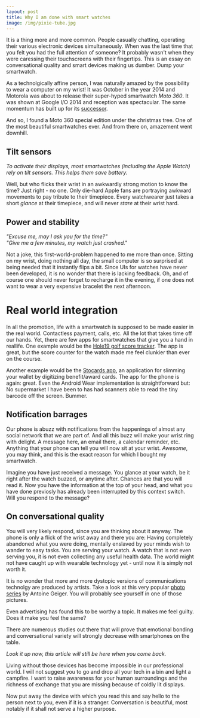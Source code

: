 ```yaml
---
layout: post
title: Why I am done with smart watches
image: /img/pixie-tube.jpg
---
```


It is a thing more and more common. People casually chatting, operating their
various electronic devices simultaneously. When was the last time that you felt you had
the full attention of someone? It probably wasn't when they were caressing their
touchscreens with their fingertips. This is an essay on conversational
quality and smart devices making us dumber. Dump your smartwatch.

As a technolgically affine person, I was naturally amazed by the possibility to
wear a computer on my wrist! It was October in the year 2014 and Motorola was about to
release their super-hyped smartwatch *Moto 360*. It was shown at Google I/O 2014 and reception
was spectacular. The same momentum has built up for its [successor](http://www.wareable.com/smartwatches/motorola-moto-360-2-release-date-price-specs-725).

And so, I found a Moto 360 special edition under the christmas tree. One
of the most beautiful smartwatches ever. And from there on, amazement went downhill.

## Tilt sensors
*To activate their displays, most smartwatches (including the Apple Watch)
rely on tilt sensors. This helps them save battery.*

Well, but who flicks their wrist in an awkwardly strong motion to know the time?
Just right - no one. Only die-hard Apple fans are portraying awkward movements to
pay tribute to their timepiece.
Every watchwearer just takes a short *glance* at their timepiece,
and will never *stare* at their wrist hard.

## Power and stability
  *"Excuse me, may I ask you for the time?"*<br>
  *"Give me a few minutes, my watch just crashed."*

Not a joke, this first-world-problem happened to me more than once.
Sitting on my wrist, doing nothing all day, the small computer
is so surprised at being needed that it instantly flips a bit.
Since UIs for watches have never been developed, it is no wonder that
there is lacking feedback. Oh, and of course one should never
forget to recharge it in the evening, if one does not want to wear
a very expensive bracelet the next afternoon.

# Real world integration
In all the promotion, life with a smartwatch is supposed to be made easier in the real world.
Contactless payment, calls, etc. All the lot that takes time off our hands.
Yet, there are few apps for smartwatches that give you a hand in reallife.
One example would be the [Hole19 golf score tracker](https://play.google.com/store/apps/details?id=com.hole19golf.hole19.beta).
The app is great, but the score counter for the watch made me feel clunkier than
ever on the course.

Another example would be the [Stocards app](https://play.google.com/store/apps/details?id=de.stocard.stocard),
an application for slimming your wallet by digitizing benefit/award cards.
The app for the phone is again: great. Even the Android Wear implementation
is straightforward but: No supermarket I have been to has had scanners able to read the
tiny barcode off the screen. Bummer.

## Notification barrages
Our phone is abuzz with notifications from the happenings of almost any social network that we are part of.
And all this buzz will make your wrist ring with delight. A message here,
an email there, a calendar reminder, etc. Anything that your phone can tell you will now
sit at your wrist. *Awesome*, you may think, and this is the exact reason for which I bought my
smartwatch.

Imagine you have just received a message. You glance at your watch, be it right after the watch
buzzed, or anytime after. Chances are that you will read it. Now you have the information at
the top of your head, and what you have done previosly has already been interrupted by this context
switch. Will you respond to the message?

## On conversational quality
You will very likely respond, since you are thinking about it anyway.
The phone is only a flick of the wrist away and there you are:
Having completely abandoned what you were doing, mentally
enslaved by your minds wish to wander to easy tasks.
You are serving your watch. A watch that is not even serving you,
it is not even collecting any useful health data.
The world might not have caught up with wearable technology yet - until now
it is simply not worth it.

It is no wonder that more and more dystopic versions of communications technolgy
are produced by artists. Take a look at this very popular
[photo series](http://antoinegeiger.com/filter/photo/SUR-FAKE) by Antoine Geiger.
You will probably see yourself in one of those pictures.

Even advertising has found this to be worthy a topic. It makes me feel guilty.
Does it make you feel the same?

There are numerous studies out there that will prove that emotional bonding
and conversational variety will strongly decrease with smartphones on the table.

*Look it up now, this article will still be here when you come back.*

Living without those devices has become impossible in our professional world.
I will not suggest you to go and drop all your tech in a bin and light a campfire.
I want to raise awareness for your human surroundings and the richness of
exchange that you are missing because of coldly lit displays.

Now put away the device with which you read this and say hello to the person next to you,
even if it is a stranger. Conversation is beautiful, most notably if it shall not serve
a higher purpose.
